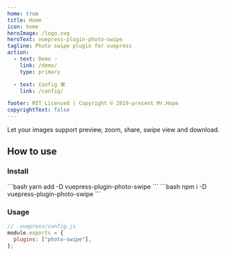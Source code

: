 ```yaml
---
home: true
title: Home
icon: home
heroImage: /logo.svg
heroText: vuepress-plugin-photo-swipe
tagline: Photo swipe plugin for vuepress
action:
  - text: Demo 💡
    link: /demo/
    type: primary

  - text: Config 🛠
    link: /config/

footer: MIT Licensed | Copyright © 2019-present Mr.Hope
copyrightText: false
---
```


Let your images support preview, zoom, share, swipe view and download.

## How to use

### Install

<CodeGroup>
<CodeGroupItem title="yarn">
```bash
yarn add -D vuepress-plugin-photo-swipe
```
</CodeGroupItem>

<CodeGroupItem title="npm">
```bash
npm i -D vuepress-plugin-photo-swipe
```
</CodeGroupItem>
</CodeGroup>

### Usage

```js
// .vuepress/config.js
module.exports = {
  plugins: ["photo-swipe"],
};
```
